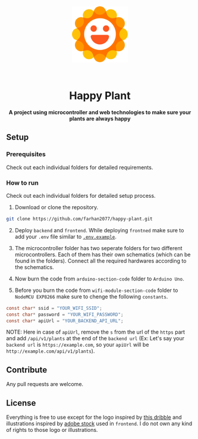 <br/>

<p align="center">
<img height="150px" width="auto" src="https://raw.githubusercontent.com/farhan2077/happy-plant/main/happy-plant-logo.svg"/>
</p>

<br/>

<div align="center">
    <h1>Happy Plant</h1>

<strong>A project using microcontroller and web technologies to make sure your plants are always happy</strong>

</div>

## Setup

### Prerequisites

Check out each individual folders for detailed requirements.

### How to run

Check out each individual folders for detailed setup process.

1. Download or clone the repository.

```sh
git clone https://github.com/farhan2077/happy-plant.git
```

2. Deploy `backend` and `frontend`. While deploying `frontned` make sure to add your `.env` file similar to [`.env.example`](https://github.com/farhan2077/happy-plant/blob/main/frontend/.env.example).

3. The microcontroller folder has two seperate folders for two different microcontrollers. Each of them has their own schematics (which can be found in the folders). Connect all the required hardwares according to the schematics.

4. Now burn the code from `arduino-section-code` folder to `Arduino Uno`.
5. Before you burn the code from `wifi-module-section-code` folder to `NodeMCU EXP8266` make sure to chenge the following `constants`.

```c
const char* ssid = "YOUR_WIFI_SSID";
const char* password = "YOUR_WIFI_PASSWORD";
const char* apiUrl = "YOUR_BACKEND_API_URL";
```

NOTE: Here in case of `apiUrl`, remove the `s` from the url of the `https` part and add `/api/v1/plants` at the end of the `backend url` (Ex: Let's say your `backend url` is `https://example.com`, so your `apiUrl` will be `http://example.com/api/v1/plants`).

## Contribute

Any pull requests are welcome.

## License

Everything is free to use except for the logo inspired by [this dribble](https://dribbble.com/shots/2057485-Smiley) and illustrations inspired by [adobe stock](https://stock.adobe.com/images/cute-sad-wilted-plant-in-a-pot-stages-of-withering-abandoned-and-scared-houseplant-without-watering-and-care-potted-plant-dying-vector-illustration/356342166) used in `frontend`. I do not own any kind of rights to those logo or illustrations.
